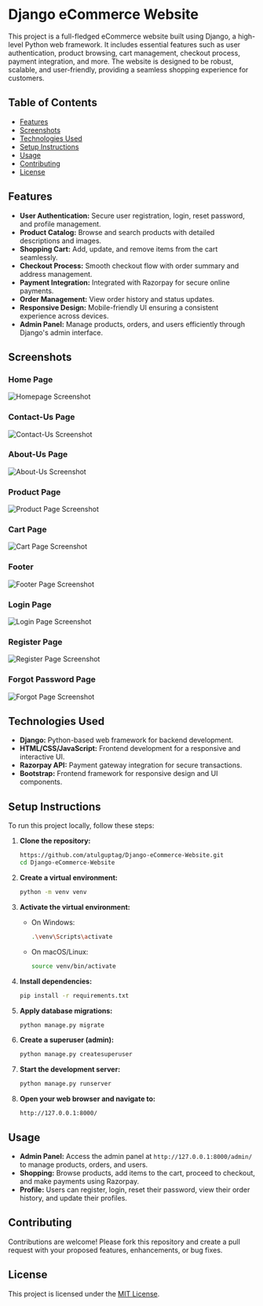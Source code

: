 # Django eCommerce Website

This project is a full-fledged eCommerce website built using Django, a high-level Python web framework. It includes essential features such as user authentication, product browsing, cart management, checkout process, payment integration, and more. The website is designed to be robust, scalable, and user-friendly, providing a seamless shopping experience for customers.

## Table of Contents
- [Features](#features)
- [Screenshots](#screenshots)
- [Technologies Used](#technologies-used)
- [Setup Instructions](#setup-instructions)
- [Usage](#usage)
- [Contributing](#contributing)
- [License](#license)

## Features
- **User Authentication:** Secure user registration, login, reset password, and profile management.
- **Product Catalog:** Browse and search products with detailed descriptions and images.
- **Shopping Cart:** Add, update, and remove items from the cart seamlessly.
- **Checkout Process:** Smooth checkout flow with order summary and address management.
- **Payment Integration:** Integrated with Razorpay for secure online payments.
- **Order Management:** View order history and status updates.
- **Responsive Design:** Mobile-friendly UI ensuring a consistent experience across devices.
- **Admin Panel:** Manage products, orders, and users efficiently through Django's admin interface.

## Screenshots

### Home Page
![Homepage Screenshot](Screenshots/Django-Ecommerce-Website-Front-Page.png)

### Contact-Us Page
![Contact-Us Screenshot](Screenshots/Django-Ecommerce-Website-Contact-Us-Page.png)

### About-Us Page
![About-Us Screenshot](Screenshots/Django-Ecommerce-Website-About-Us-Page.png)

### Product Page
![Product Page Screenshot](Screenshots/Django-Ecommerce-Website-Product-Page.png)

### Cart Page
![Cart Page Screenshot](Screenshots/Django-Ecommerce-Website-Cart-Page.png)

### Footer
![Footer Page Screenshot](Screenshots/Django-Ecommerce-Website-Footer-Page.png)

### Login Page
![Login Page Screenshot](Screenshots/Django-Ecommerce-Website-Login-Page.png)

### Register Page
![Register Page Screenshot](Screenshots/Django-Ecommerce-Website-Register-Page.png)

### Forgot Password Page
![Forgot Page Screenshot](Screenshots/Django-Ecommerce-Website-ForgotPassword-Page.png)


## Technologies Used
- **Django:** Python-based web framework for backend development.
- **HTML/CSS/JavaScript:** Frontend development for a responsive and interactive UI.
- **Razorpay API:** Payment gateway integration for secure transactions.
- **Bootstrap:** Frontend framework for responsive design and UI components.

## Setup Instructions
To run this project locally, follow these steps:

1. **Clone the repository:**
   ```bash
   https://github.com/atulguptag/Django-eCommerce-Website.git
   cd Django-eCommerce-Website
   ```

2. **Create a virtual environment:**
   ```bash
   python -m venv venv
   ```
   
3. **Activate the virtual environment:**
   - On Windows:
     ```bash
     .\venv\Scripts\activate
     ```
   - On macOS/Linux:
     ```bash
     source venv/bin/activate
     ```

4. **Install dependencies:**
   ```bash
   pip install -r requirements.txt
   ```

5. **Apply database migrations:**
   ```bash
   python manage.py migrate
   ```

6. **Create a superuser (admin):**
   ```bash
   python manage.py createsuperuser
   ```

7. **Start the development server:**
   ```bash
   python manage.py runserver
   ```

8. **Open your web browser and navigate to:**
   ```
   http://127.0.0.1:8000/
   ```

## Usage
- **Admin Panel:** Access the admin panel at `http://127.0.0.1:8000/admin/` to manage products, orders, and users.
- **Shopping:** Browse products, add items to the cart, proceed to checkout, and make payments using Razorpay.
- **Profile:** Users can register, login, reset their password, view their order history, and update their profiles.

## Contributing
Contributions are welcome! Please fork this repository and create a pull request with your proposed features, enhancements, or bug fixes.

## License
This project is licensed under the [MIT License](LICENSE).

